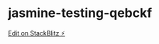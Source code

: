 # jasmine-testing-qebckf

[Edit on StackBlitz ⚡️](https://stackblitz.com/edit/jasmine-testing-qebckf)